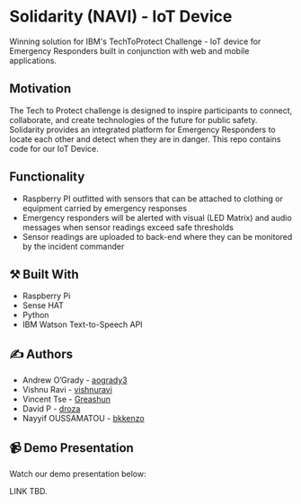 #  Solidarity (NAVI) - IoT Device

Winning solution for IBM's TechToProtect Challenge - IoT device for Emergency Responders built in conjunction with web and mobile applications.

## Motivation

The Tech to Protect challenge is designed to inspire participants to connect, collaborate, and create technologies of the future for public safety. Solidarity provides an integrated platform for Emergency Responders to locate each other and detect when they are in danger. This repo contains code for our IoT Device.

## Functionality

* Raspberry PI outfitted with sensors that can be attached to clothing or equipment carried by emergency responses
* Emergency responders will be alerted with visual (LED Matrix) and audio messages when sensor readings exceed safe thresholds
* Sensor readings are uploaded to back-end where they can be monitored by the incident commander

## :hammer_and_pick: Built With

* Raspberry Pi
* Sense HAT
* Python
* IBM Watson Text-to-Speech API

## :writing_hand: Authors

* Andrew O’Grady - [aogrady3](https://github.com/aogrady3)
* Vishnu Ravi - [vishnuravi](https://github.com/vishnuravi)
* Vincent Tse - [Greashun](https://github.com/Greashun)
* David P - [droza](https://github.com/droza)
* Nayyif OUSSAMATOU - [bkkenzo](https://github.com/bkkenzo)

## :video_camera: Demo Presentation

Watch our demo presentation below:

LINK TBD.
